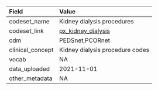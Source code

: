 |Field            |Value                           |
|:----------------|:-------------------------------|
|codeset_name     |Kidney dialysis procedures      |
|codeset_link     |[px_kidney_dialysis](https://github.com/PEDSnet/Variable-Dictionary/blob/main/procedure/px_kidney_dialysis.csv)|
|cdm              |PEDSnet,PCORnet                 |
|clinical_concept |Kidney dialysis procedure codes |
|vocab            |NA                              |
|data_uploaded    |2021-11-01                      |
|other_metadata   |NA                              |
